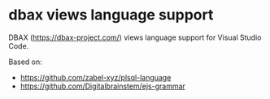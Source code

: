 # dbax views language support

DBAX (https://dbax-project.com/) views language support for Visual Studio Code.

Based on:

* https://github.com/zabel-xyz/plsql-language
* https://github.com/Digitalbrainstem/ejs-grammar